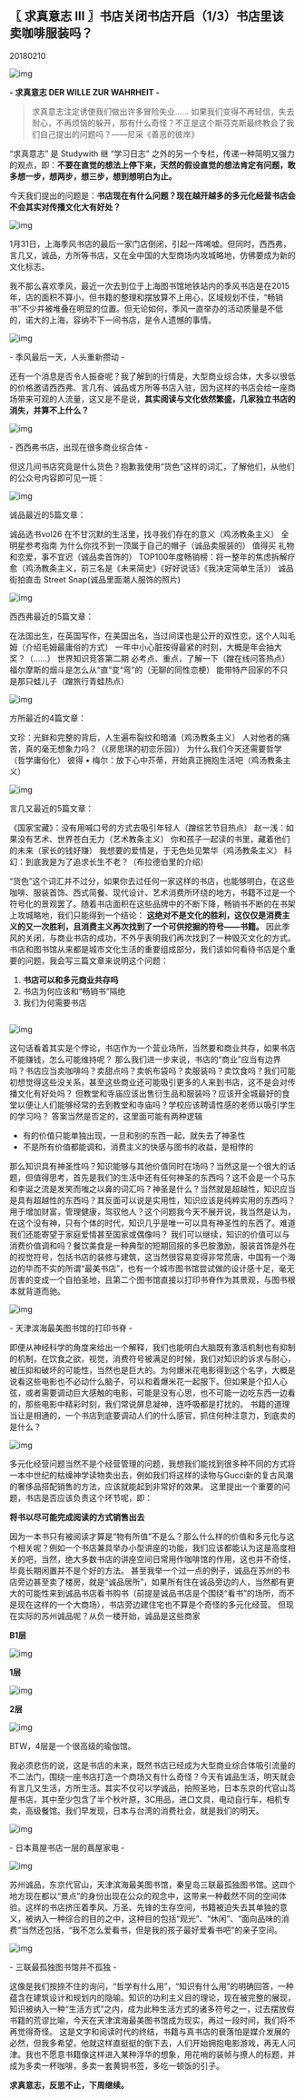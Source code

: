 ## 〖 求真意志 III 〗书店关闭书店开启（1/3）书店里该卖咖啡服装吗？

20180210

![img](https://mmbiz.qpic.cn/mmbiz_png/HpDoIo9fHYgGPWjRC9cnR1jxZibHyMuTsbBBqu7zBpvsfQC2P7rPuH2I0KvZctGWugkhBEdZKZar5YvMPfdH87A/640?wx_fmt=png&tp=webp&wxfrom=5&wx_lazy=1&wx_co=1)

**- 求真意志 DER WILLE ZUR WAHRHEIT -**



> 求真意志注定诱使我们做出许多冒险失业...... 如果我们变得不再轻信，失去耐心，不再烦恼的躲开，那有什么奇怪？不正是这个斯芬克斯最终教会了我们自己提出的问题吗？——尼采《善恶的彼岸》



“求真意志” 是 Studywith 继 “学习日志” 之外的另一个专栏，传递一种简明又强力的观点，即：**不要在直觉的想法上停下来，天然的假设直觉的想法肯定有问题，敢多想一步，想两步，想三步，想到想明白为止。**



今天我们提出的问题是：**书店现在有什么问题？现在越开越多的多元化经营书店会不会其实对传播文化大有好处？**



![img](https://mmbiz.qpic.cn/mmbiz_jpg/HpDoIo9fHYiaO4N3MKI3MicQ0Nc5skA2BlH3CLIjj0FyIwtl0mxyLvuSqvqibddFIX3HzIUGiakcZWyAo56pa53EUw/640?wx_fmt=jpeg&tp=webp&wxfrom=5&wx_lazy=1&wx_co=1)



1月31日，上海季风书店的最后一家门店倒闭，引起一阵唏嘘。但同时，西西弗，言几又，诚品，方所等书店，又在全中国的大型商场内攻城略地，仿佛要成为新的文化标志。

我不那么喜欢季风，最近一次去到位于上海图书馆地铁站内的季风书店是在2015年，店的面积不算小，但书籍的整理和摆放算不上用心，区域规划不佳，“畅销书”不少并被堆叠在明显的位置。但无论如何，季风一直举办的活动质量是不低的，诺大的上海，容纳不下一间书店，是令人遗憾的事情。



![img](https://mmbiz.qpic.cn/mmbiz_jpg/HpDoIo9fHYiaO4N3MKI3MicQ0Nc5skA2BlJozKdY0LIkftqicqFuPPsZ824PcLrwRxyD84vgwxvyIEgGSXBNdzlLA/640?wx_fmt=jpeg&tp=webp&wxfrom=5&wx_lazy=1&wx_co=1)

\- 季风最后一天，人头重新攒动 -



还有一个消息是否令人振奋呢？我了解到的行情是，大型商业综合体，大多以很低的价格邀请西西弗、言几有、诚品或方所等书店入驻，因为这样的书店会给一座商场带来可观的人流量，这又是不是说，**其实阅读与文化依然繁盛，几家独立书店的消失，并算不上什么？**



![img](https://mmbiz.qpic.cn/mmbiz_jpg/HpDoIo9fHYiaO4N3MKI3MicQ0Nc5skA2BlDfIFaaicYbpjIhUnTo3rsULEkAlvHCiaNB1TAgP3Pgau0467e6iaaeyfA/640?wx_fmt=jpeg&tp=webp&wxfrom=5&wx_lazy=1&wx_co=1)

\- 西西弗书店，出现在很多商业综合体 -



但这几间书店究竟是什么货色？抱歉我使用“货色”这样的词汇，了解他们，从他们的公众号内容即可见一斑：

![img](https://mmbiz.qpic.cn/mmbiz_jpg/HpDoIo9fHYiaO4N3MKI3MicQ0Nc5skA2Blc4oE6YFMXPBmGM3ckwxgBaWu98rxbOOzfZoaic7hjrqhP4VpptlpYgg/640?wx_fmt=jpeg&tp=webp&wxfrom=5&wx_lazy=1&wx_co=1)

诚品最近的5篇文章：

诚品选书vol26 在不甘沉默的生活里，找寻我们存在的意义（鸡汤教条主义）
全明星参考指南 为什么你找不到一顶属于自己的帽子（诚品卖服装的）
值得买 礼物和恋爱，事不宜迟（诚品卖首饰的）
TOP100年度畅销榜：将一整年的焦虑拆解疗愈（鸡汤教条主义，前三名是《未来简史》《好好说话》《我决定简单生活》）
诚品街拍直击 Street Snap(诚品里面潮人服饰的照片)

![img](https://mmbiz.qpic.cn/mmbiz_jpg/HpDoIo9fHYiaO4N3MKI3MicQ0Nc5skA2BlUzzOwLGFhiaicnWhRClCL6orYK7YtF8hMicpnibY5jTic5sz0r411C42ZKw/640?wx_fmt=jpeg&tp=webp&wxfrom=5&wx_lazy=1&wx_co=1)

西西弗最近的5篇文章：

在法国出生，在英国写作，在美国出名，当过间谍也是公开的双性恋，这个人叫毛姆（介绍毛姆最庸俗的方式）
一年中小心脏按得最紧的时刻，大概是年会抽大奖？（......）
世界知识竞答第二期 必考点、重点，了解一下（蹭在线问答热点）
福尔摩斯的烟斗是怎么从“直”变“弯”的（无聊的同性恋梗）
能带特产回家的不只是那只蛙儿子（蹭旅行青蛙热点）

![img](https://mmbiz.qpic.cn/mmbiz_jpg/HpDoIo9fHYiaO4N3MKI3MicQ0Nc5skA2BlT1QrXsBzlXJTSexUW3oxDqO1INic6mviaDiblpwkM2n7smcvbB8CQpNYQ/640?wx_fmt=jpeg&tp=webp&wxfrom=5&wx_lazy=1&wx_co=1)

方所最近的4篇文章：

文珍：光鲜和完整的背后，人生遍布裂纹和暗涌（鸡汤教条主义）
人对他者的痛苦，真的毫无想象力吗？（《房思琪的初恋乐园》）
为什么我们今天还需要哲学（哲学庸俗化）
彼得 • 梅尔：放下心中芥蒂，开始真正拥抱生活吧（鸡汤教条主义）

![img](https://mmbiz.qpic.cn/mmbiz_jpg/HpDoIo9fHYiaO4N3MKI3MicQ0Nc5skA2BlrIIFrZIPSx9a3edFHhGchNYwULiapqeQO3WvnTacrj3wmPqz33ltPrQ/640?wx_fmt=jpeg&tp=webp&wxfrom=5&wx_lazy=1&wx_co=1)

言几又最近的5篇文章：

《国家宝藏》：没有用喊口号的方式去吸引年轻人（蹭综艺节目热点）
赵一浅：如果没有艺术、世界苍白无力（艺术教条主义）
你和孩子一起读的书里，藏着他们的未来（家长的钱好赚）
我想要的爱情是，于无色处见繁华（鸡汤教条主义）
科幻：到底我是为了追求长生不老？（布拉德伯里的介绍）



“货色”这个词汇并不过分，如果你去过任何一家这样的书店，也能够明白，在这些咖啡、服装首饰、西式简餐、现代设计、艺术消费所环绕的地方，书籍不过是一个符号化的景观罢了。随着书店面积在这些品牌中的不断下降，畅销书不断的在书架上攻城略地，我们只能得到一个结论：
**这绝对不是文化的胜利，这仅仅是消费主义的又一次胜利，且消费主义再次找到了一个可供挖掘的符号——书籍。**
因此季风的关闭，与商业书店的成功，不外乎表明我们再次找到了一种毁灭文化的方式。
书店和图书馆从来都是城市文化生活的重要组成部分，我们该如何看待书店是个重要的问题，我会写三篇文章来说明这个问题：

1. **书店可以和多元商业共存吗**
2. 书店为何应该和“畅销书”隔绝
3. 我们为何需要书店

##  

![img](https://mmbiz.qpic.cn/mmbiz_jpg/HpDoIo9fHYiaO4N3MKI3MicQ0Nc5skA2Bl9YP1ibFQac9auoOYSmT6GbIjC3Qur5ib2gK6FbXlib1v61nFfChrJ7HQg/640?wx_fmt=jpeg&tp=webp&wxfrom=5&wx_lazy=1&wx_co=1)

这句话看着其实是个悖论，书店作为一个营业场所，当然要和商业共存，如果书店不能赚钱，怎么可能维持呢？
那么我们进一步来说，书店的“商业”应当有边界吗？书店应当卖咖啡吗？卖甜点吗？卖帆布袋吗？卖服装吗？卖饮食吗？我们可能初想觉得这些没关系，甚至这些商业还可能吸引更多的人来到书店，这不是会对传播文化有好处吗？
但教堂和寺庙应该出售衍生品和服装吗？应该开全城最好的食堂以便让人们能够经常的去到教堂和寺庙吗？学校应该聘请性感的老师以吸引学生的学习吗？
答案当然是否定的，这里面可能有两种逻辑

- 有的价值只能单独出现，一旦和别的东西一起，就失去了神圣性
- 不是所有价值都能调和，消费主义的快感与图书的收益，是相悖的

那么知识具有神圣性吗？知识能够与其他价值同时在场吗？当然这是一个很大的话题，但值得思考，首先是我们的生活中还有任何神圣的东西吗？这不会是一个马东和李诞之流是发笑而嗤之以鼻的词汇吗？神圣是什么？当然就是超越性，知识应当是具有超越性的东西吗？其反面可以说是实用性，知识应该是纯粹实用的东西吗？用于增加财富，管理健康，驾驭他人？这个问题我今天不展开说，我当然是认为，在这个没有神，只有个体的时代，知识几乎是唯一可以具有神圣性的东西了。难道我们还能寄望于家庭爱情甚至国家或偶像吗？
我们可以继续，知识的价值可以与消费价值调和吗？餐饮美食是一种典型的短期回报的多巴胺激励，服装首饰是外在的视觉符号，包括书店的装修与建筑，这当然很容易变得非常荒唐，中国有一个海边的华而不实的所谓“最美书店”，也有一个城市图书馆尝试做的设计感十足，毫无厉害的变成一个自拍圣地，且第二个图书馆直接以打印书脊作为其景观，与图书根本就背道而驰。



![img](https://mmbiz.qpic.cn/mmbiz_jpg/HpDoIo9fHYiaO4N3MKI3MicQ0Nc5skA2BlWt1EfpTBZLcUnX5gNKXrKQ5X142TIIkyDT2bX7wGKx3icyE6ibktUC7g/640?wx_fmt=jpeg&tp=webp&wxfrom=5&wx_lazy=1&wx_co=1)

\- 天津滨海最美图书馆的打印书脊 -



即便从神经科学的角度来给出一个解释，我们也能明白大脑既有激活机制也有抑制的机制，在饮食之欲，视觉，消费符号被满足的时候，我们对知识的诉求与耐心，被压抑和破坏的可能性，当然也是巨大的。为何爆米花电影得到这个名字，大概是说看这些电影也不必动什么脑子，可以和着爆米花一起服下。但如果是个扣人心弦，或者需要调动巨大感触的电影，可能是没有心思，也不可能一边吃东西一边看的，那些电影中精彩时刻，我们常说屏息凝神，连呼吸都是打扰的。
书籍的道理当让是相通的，一个书店到底要调动人们的什么感官，抓住何种注意力，到底卖的是什么？





![img](https://mmbiz.qpic.cn/mmbiz_jpg/HpDoIo9fHYiaO4N3MKI3MicQ0Nc5skA2BlUAgNTJh4OL25BOD8DNmReAnzYJVvxyOQHayQgo6sgdGzQW0RQATQEw/640?wx_fmt=jpeg&tp=webp&wxfrom=5&wx_lazy=1&wx_co=1)



多元化经营问题当然不是个经营管理的问题，我想我们能找到很多种不同的方式将一本中世纪的枯燥神学读物卖出去，例如我们将这样的读物与Gucci新的复古风潮的奢侈品搭配销售的方法，应该就能起到非常好的效果。
这里提出一个重要的问题，书店是否应该负责这个环节呢，即：



**将书以尽可能完成阅读的方式销售出去**



因为一本书只有被阅读才算是“物有所值”不是么？那么什么样的价值和多元化与这个相关呢？例如一个书店兼具举办小型讲座的功能，我们应该都能认为这是高度相关的吧，当然，绝大多数书店的讲座空间日常用作咖啡馆的作用，这也并不奇怪，毕竟长期闲置并不是个好的方法。
甚至我举一个过一点的例子，诚品在苏州的书店旁边甚至卖了楼房，就是“诚品居所”，如果所有住在诚品旁边的人，当然都有更大的可能性来到诚品书店看书购书（前提是诚品书店是个围绕“看书”的场所，而不是现在这样的一个大商场），书店旁边建住宅也不算是个奇怪的多元化经营。
但现在实际的苏州诚品呢？从负一楼开始，诚品是这些商家



**B1层**



![img](https://mmbiz.qpic.cn/mmbiz_png/HpDoIo9fHYiaO4N3MKI3MicQ0Nc5skA2Blf496RZMkJXBpUxjag8WW4QpF2aLrtIiblpsCMZGHyd5kNlE0Vg4M22A/640?wx_fmt=png&tp=webp&wxfrom=5&wx_lazy=1&wx_co=1)



**1层**





![img](https://mmbiz.qpic.cn/mmbiz_png/HpDoIo9fHYiaO4N3MKI3MicQ0Nc5skA2Blla3nanMO1T80ibZJibqY0zrdhCHxwibIAffIhxbGibxTbpy7TKqnIAllNQ/640?wx_fmt=png&tp=webp&wxfrom=5&wx_lazy=1&wx_co=1)



**2层**





![img](https://mmbiz.qpic.cn/mmbiz_png/HpDoIo9fHYiaO4N3MKI3MicQ0Nc5skA2BlU7FOjGS2N2gZtObVnTlqE36Bvq1pkV2aeHqdzweClia5fAiaosHEMTng/640?wx_fmt=png&tp=webp&wxfrom=5&wx_lazy=1&wx_co=1)



BTW，4层是一个很高级的瑜伽馆。

我必须悲伤的说，这是书店的未来，既然书店已经成为大型商业综合体吸引流量的不二法门，围绕一座书店打造一个商场又有什么奇怪？今天有诚品生活，明天就会有言几又生活，方所生活。其实不仅可以学诚品，拍照圣地，日本东京的代官山茑屋书店，其中至少包含了半个秋叶原，3C用品，进口文具，电动自行车，相机专卖，高级餐馆。我们早发现，日本与台湾的消费社会，就是我们的明天。





![img](https://mmbiz.qpic.cn/mmbiz_jpg/HpDoIo9fHYiaO4N3MKI3MicQ0Nc5skA2BlzJpYwcsn33rUzcglDeO59tM2t1LBAdzqezEgy9gFwWyOg4PeS63TTg/640?wx_fmt=jpeg&tp=webp&wxfrom=5&wx_lazy=1&wx_co=1)

\- 日本蔦屋书店一层的蔦屋家电 -







![img](https://mmbiz.qpic.cn/mmbiz_jpg/HpDoIo9fHYiaO4N3MKI3MicQ0Nc5skA2Bl8tQH9FJ8jtwNbjLn5zPLo8KUb7beV4hO6vWqsK9U0dQms3KfjZPBvQ/640?wx_fmt=jpeg&tp=webp&wxfrom=5&wx_lazy=1&wx_co=1)



苏州诚品，东京代官山，天津滨海最美图书馆，秦皇岛三联最孤独图书馆。这四个地方现在都以“景点”的身份出现在公众的观念中，这带来一种截然不同的空间体验。这样的书店挤压着季风、万圣、先锋的生存空间，书籍被迫失去其单独的意义，被纳入一种综合的目的之中，这种目的包括“观光”、“休闲”、“面向品味的消费”当然还包括，“我不怎么爱看书，但是我的孩子最好爱看书吧”的亲子空间。



![img](https://mmbiz.qpic.cn/mmbiz_jpg/HpDoIo9fHYiaO4N3MKI3MicQ0Nc5skA2BlVQMtBicplyDADljG6vicRSVdkllsDDrddJPXsNXfTibHNkJg8IoSvXzOw/640?wx_fmt=jpeg&tp=webp&wxfrom=5&wx_lazy=1&wx_co=1)

\- 三联最孤独图书馆并不孤独 -



这像是我们按捺不住的询问，“哲学有什么用”，“知识有什么用”的明确回答，一种蕴含在建筑设计和规划内的隐喻。知识的功利主义目的理论，现在被完整的展现，知识被纳入一种“生活方式”之内，成为此种生活方式的诸多符号之一，过去摆放假书籍的荒谬比喻，今天在天津滨海最美图书馆成为现实，再过一段时间，我们将不再觉得奇怪。
这是文字和阅读时代的终结，书籍与真书店的衰落怕是媒介发展的必然，但我多希望，他就这样直挺挺的倒下去，人们开始拥抱电影游戏，再无人问津。我也不愿意书籍像这样进入某种浮华的想象，用花哨的装帧与撩人的标题，并成为多卖一杯咖啡，多卖一套黄铜书签，多吃一顿饭的引子。



**求真意志，反思不止，下周继续。**